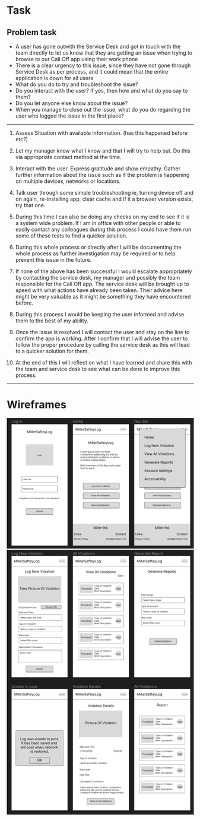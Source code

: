 # Task

## Problem task
* A user has gone outwith the Service Desk and got in touch with the team directly to let us know  that they are getting an issue when trying to browse to our Call Off app using their work phone
* There is a clear urgency to this issue, since they have not gone through Service Desk as per process, and it could mean that the entire application is down for all users
* What do you do to try and troubleshoot the issue?
* Do you interact with the user? If yes, then how and what do you say to them? 
* Do you let anyone else know about the issue?
* When you manage to close out the issue, what do you do regarding the user who logged the issue in the first place?
***

1. Assess Situation with available information. (has this happened before etc?)

2. Let my manager know what I know and that I will try to help out. Do this via appropriate contact method at the time.

3. Interact with the user. Express gratitude and show empathy. Gather further information about the issue such as if the problem is happening on multiple devices, networks or locations.

4. Talk user through some simple troubleshooting ie, turning device off and on again, re-installing app, clear cache and if it a browser version exists, try that one.
5. During this time I can also be doing any checks on my end to see if it is a system wide problem. If I am in office with other people or able to easily contact any colleagues during this process I could have them run some of these tests to find a quicker solution.

6. During this whole process or directly after I will be documenting the whole process as further investigation may be required or to help prevent this issue in the future.

7. If none of the above has been successful I would escalate appropriately by contacting the service desk, my manager and possibly the team responsible for the Call Off app. The service desk will be brought up to speed with what actions have already been taken. Their advice here might be very valuable as it might be something they have encountered before.

8. During this process I would be keeping the user informed and advise them to the best of my ability.

9. Once the issue is resolved I will contact the user and stay on the line to confirm the app is working. After I confirm that I will advise the user to follow the proper procedure by calling the service desk as this will lead to a quicker solution for them.

10. At the end of this I will reflect on what I have learned and share this with the team and service desk to see what can be done to improve this process.
***
# Wireframes
<div align="center">
<img src =first.png?raw=true >
<img src =second.png?raw=true >
</div>

